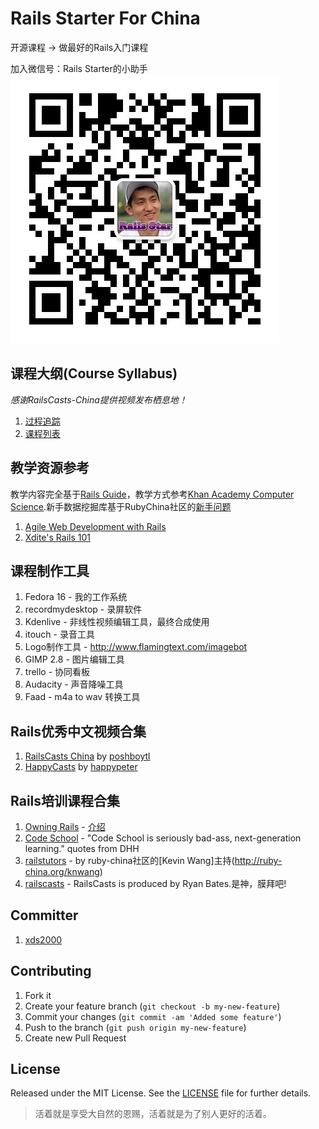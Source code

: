 # Rails Starter For China
开源课程 -> 做最好的Rails入门课程

加入微信号：Rails Starter的小助手
![weixin logo](./logo/qrcode_for_starter.jpg)

## 课程大纲(Course Syllabus)

*感谢RailsCasts-China提供视频发布栖息地！*

1. [过程追踪](https://trello.com/board/start-here-rails-web/506ad8d2653f0b062471e834)
2. [课程列表](http://xiaods.github.com/rails-starter-for-china/)

## 教学资源参考

教学内容完全基于[Rails Guide](http://guides.rubyonrails.org)，教学方式参考[Khan Academy Computer Science](http://www.khanacademy.org/cs).新手数据挖掘库基于RubyChina社区的[新手问题](http://ruby-china.org/topics/node52)

1. [Agile Web Development with Rails](http://pragprog.com/book/rails4/agile-web-development-with-rails)
2. [Xdite's Rails 101](http://rails-101.logdown.com/)

课程制作工具
------------------
1. Fedora 16 - 我的工作系统
2. recordmydesktop - 录屏软件
3. Kdenlive - 非线性视频编辑工具，最终合成使用
4. itouch - 录音工具
5. Logo制作工具 - http://www.flamingtext.com/imagebot
6. GIMP 2.8 - 图片编辑工具
7. trello - 协同看板
8. Audacity - 声音降噪工具
9. Faad - m4a to wav 转换工具

Rails优秀中文视频合集
----------------------
1. [RailsCasts China](http://railscasts-china.com/) by
   [poshboytl](http://ruby-china.org/poshboytl)
2. [HappyCasts](http://happycasts.net/) by
   [happypeter](http://ruby-china.org/happypeter)

Rails培训课程合集
------------------

1. [Owning Rails](http://owningrails.com/) - [介绍](http://wp.xdite.net/?p=2407)
2. [Code School](http://www.codeschool.com/) - "Code School is seriously bad-ass, next-generation learning." quotes from DHH
3. [railstutors](http://www.railstutors.com/) - by ruby-china社区的[Kevin Wang]主持(http://ruby-china.org/knwang)
4. [railscasts](http://railscasts.com/) - RailsCasts is produced by Ryan Bates.是神，膜拜吧!

Committer
-----------------
1. [xds2000](http://ruby-china.org/xds2000)

## Contributing

1. Fork it
2. Create your feature branch (`git checkout -b my-new-feature`)
3. Commit your changes (`git commit -am 'Added some feature'`)
4. Push to the branch (`git push origin my-new-feature`)
5. Create new Pull Request

## License

Released under the MIT License. See the [LICENSE][license] file for further
details.

[license]: http://xiaods.mit-license.org


> 活着就是享受大自然的恩赐，活着就是为了别人更好的活着。
